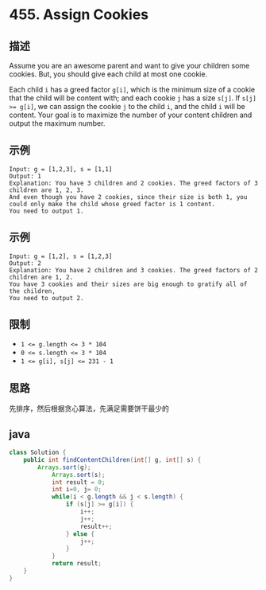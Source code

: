 # 455. Assign Cookies

## 描述

Assume you are an awesome parent and want to give your children some cookies. But, you should give each child at most one cookie.

Each child `i` has a greed factor `g[i]`, which is the minimum size of a cookie that the child will be content with; and each cookie `j` has a size `s[j]`. If `s[j] >= g[i]`, we can assign the cookie `j` to the child `i`, and the child `i` will be content. Your goal is to maximize the number of your content children and output the maximum number.

## 示例

```
Input: g = [1,2,3], s = [1,1]
Output: 1
Explanation: You have 3 children and 2 cookies. The greed factors of 3 children are 1, 2, 3. 
And even though you have 2 cookies, since their size is both 1, you could only make the child whose greed factor is 1 content.
You need to output 1.
```

## 示例

```
Input: g = [1,2], s = [1,2,3]
Output: 2
Explanation: You have 2 children and 3 cookies. The greed factors of 2 children are 1, 2. 
You have 3 cookies and their sizes are big enough to gratify all of the children, 
You need to output 2.
```

## 限制

- `1 <= g.length <= 3 * 104`
- `0 <= s.length <= 3 * 104`
- `1 <= g[i], s[j] <= 231 - 1`

## 思路

先排序，然后根据贪心算法，先满足需要饼干最少的

## java

```java
class Solution {
    public int findContentChildren(int[] g, int[] s) {
        Arrays.sort(g);
            Arrays.sort(s);
            int result = 0;
            int i=0, j= 0;
            while(i < g.length && j < s.length) {
                if (s[j] >= g[i]) {
                    i++;
                    j++;
                    result++;
                } else {
                    j++;
                }
            }
            return result;
    }
}
```

